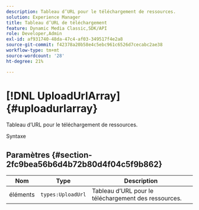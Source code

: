 ```yaml
---
description: Tableau d’URL pour le téléchargement de ressources.
solution: Experience Manager
title: Tableau d’URL de téléchargement
feature: Dynamic Media Classic,SDK/API
role: Developer,Admin
exl-id: af931740-48da-47c4-af03-349517f4e2a8
source-git-commit: f42378a20b58e4c5ebc961c6526d7cecabc2ae38
workflow-type: tm+mt
source-wordcount: '28'
ht-degree: 21%

---
```


# [!DNL UploadUrlArray]{#uploadurlarray}

Tableau d’URL pour le téléchargement de ressources.

Syntaxe

## Paramètres {#section-2fc9bea56b6d4b72b80d4f04c5f9b862}

| Nom | Type | Description |
|---|---|---|
| éléments | `types:UploadUrl` | Tableau d’URL pour le téléchargement des ressources. |

